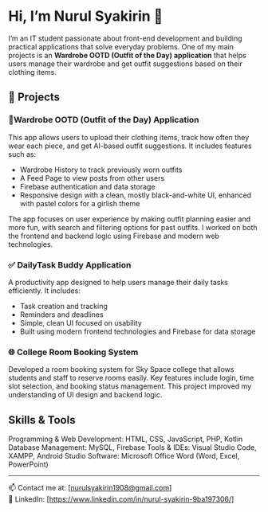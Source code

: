 # Hi, I’m Nurul Syakirin 👋

I’m an IT student passionate about front-end development and building practical applications that solve everyday problems. One of my main projects is an **Wardrobe OOTD (Outfit of the Day) application** that helps users manage their wardrobe and get outfit suggestions based on their clothing items.

## 🔨 Projects

### 👗Wardrobe OOTD (Outfit of the Day) Application  
This app allows users to upload their clothing items, track how often they wear each piece, and get AI-based outfit suggestions. It includes features such as:  
- Wardrobe History to track previously worn outfits  
- A Feed Page to view posts from other users  
- Firebase authentication and data storage  
- Responsive design with a clean, mostly black-and-white UI, enhanced with pastel colors for a girlish theme  

The app focuses on user experience by making outfit planning easier and more fun, with search and filtering options for past outfits. I worked on both the frontend and backend logic using Firebase and modern web technologies.

### ✅ DailyTask Buddy Application  
A productivity app designed to help users manage their daily tasks efficiently. It includes:  
- Task creation and tracking  
- Reminders and deadlines  
- Simple, clean UI focused on usability  
- Built using modern frontend technologies and Firebase for data storage  

### 🌐 College Room Booking System  
Developed a room booking system for Sky Space college that allows students and staff to reserve rooms easily. Key features include login, time slot selection, and booking status management. This project improved my understanding of UI design and backend logic.

## Skills & Tools
Programming & Web Development: HTML, CSS, JavaScript, PHP, Kotlin
Database Management: MySQL, Firebase
Tools & IDEs: Visual Studio Code, XAMPP, Android Studio
Software: Microsoft Office Word (Word, Excel, PowerPoint)

-----
📫 Contact me at: [nurulsyakirin1908@gmail.com]  
🔗 LinkedIn: [https://www.linkedin.com/in/nurul-syakirin-9ba197306/]  
